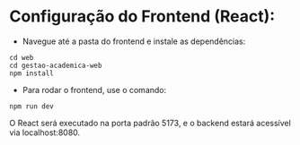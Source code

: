 # Configuração do Frontend (React):
 - Navegue até a pasta do frontend e instale as dependências:
 
 ```
 cd web
 cd gestao-academica-web
 npm install
 
 ```
 - Para rodar o frontend, use o comando:
 ```
 npm run dev
 
 ```
 
 O React será executado na porta padrão 5173, e o backend estará acessível via localhost:8080.

